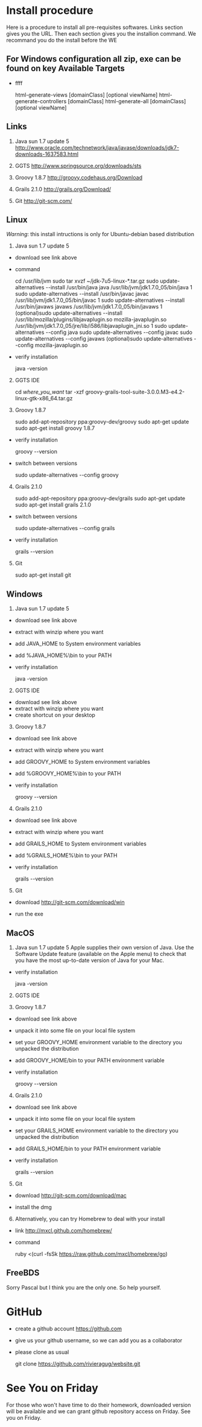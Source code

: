 Install procedure
=================
Here is a procedure to install all pre-requisites softwares. Links section gives you the URL. Then each section gives you the installion command. We recommand you do the install before the WE

For Windows configuration all zip, exe can be found on key
Available Targets
------------------

* ffff

	html-generate-views [domainClass] [optional viewName]
	html-generate-controllers [domainClass]
	html-generate-all [domainClass] [optional viewName]


Links
-----
1. Java sun 1.7 update 5
<http://www.oracle.com/technetwork/java/javase/downloads/jdk7-downloads-1637583.html>
	
2. GGTS
<http://www.springsource.org/downloads/sts>

3. Groovy 1.8.7
<http://groovy.codehaus.org/Download>

4. Grails 2.1.0
<http://grails.org/Download/>

5. Git 
<http://git-scm.com/>

Linux
-----

_Warning_: this install intructions is only for Ubuntu-debian based distribution

1. Java sun 1.7 update 5

* download see link above

* command

	cd /usr/lib/jvm
	sudo tar xvzf ~/jdk-7u5-linux-*.tar.gz
	sudo update-alternatives --install /usr/bin/java java /usr/lib/jvm/jdk1.7.0_05/bin/java 1
	sudo update-alternatives --install /usr/bin/javac javac /usr/lib/jvm/jdk1.7.0_05/bin/javac 1
	sudo update-alternatives --install /usr/bin/javaws javaws /usr/lib/jvm/jdk1.7.0_05/bin/javaws 1
	(optional)sudo update-alternatives --install /usr/lib/mozilla/plugins/libjavaplugin.so mozilla-javaplugin.so /usr/lib/jvm/jdk1.7.0_05/jre/lib/i586/libjavaplugin_jni.so 1
	sudo update-alternatives --config java
	sudo update-alternatives --config javac
	sudo update-alternatives --config javaws
	(optional)sudo update-alternatives --config mozilla-javaplugin.so

* verify installation

	java -version

2. GGTS IDE

	cd _where_you_want_
	tar -xzf groovy-grails-tool-suite-3.0.0.M3-e4.2-linux-gtk-x86_64.tar.gz

3. Groovy 1.8.7

	sudo add-apt-repository ppa:groovy-dev/groovy
	sudo apt-get update
	sudo apt-get install groovy 1.8.7

* verify installation

	groovy --version

* switch between versions

	sudo update-alternatives --config groovy

4. Grails 2.1.0

	sudo add-apt-repository ppa:groovy-dev/grails
	sudo apt-get update
	sudo apt-get install grails 2.1.0

* switch between versions

	sudo update-alternatives --config grails

* verify installation

	grails --version

5. Git

	sudo apt-get install git

Windows
-------

1. Java sun 1.7 update 5

* download see link above
* extract with winzip where you want
* add JAVA_HOME to System environment variables
* add %JAVA_HOME%\bin to your PATH
* verify installation

	java -version

2. GGTS IDE

* download see link above
* extract with winzip where you want
* create shortcut on your desktop

3. Groovy 1.8.7

* download see link above
* extract with winzip where you want
* add GROOVY_HOME to System environment variables
* add %GROOVY_HOME%\bin to your PATH
* verify installation

	groovy --version

4. Grails 2.1.0
* download see link above
* extract with winzip where you want
* add GRAILS_HOME to System environment variables
* add %GRAILS_HOME%\bin to your PATH
* verify installation

	grails --version

5. Git

* download
<http://git-scm.com/download/win>

* run the exe

MacOS
-----
1. Java sun 1.7 update 5
Apple supplies their own version of Java. Use the Software Update feature (available on the Apple menu) to check that you have the most up-to-date version of Java for your Mac. 
* verify installation

	java -version

2. GGTS IDE

3. Groovy 1.8.7
* download see link above
* unpack it into some file on your local file system
* set your GROOVY_HOME environment variable to the directory you unpacked the distribution
* add GROOVY_HOME/bin to your PATH environment variable
* verify installation

	groovy --version

4. Grails 2.1.0

* download see link above
* unpack it into some file on your local file system
* set your GRAILS_HOME environment variable to the directory you unpacked the distribution
* add GRAILS_HOME/bin to your PATH environment variable
* verify installation

	grails --version

5. Git

* download
<http://git-scm.com/download/mac>

* install the dmg

6. Alternatively, you can try Homebrew to deal with your install

* link
<http://mxcl.github.com/homebrew/>

* command

	ruby <(curl -fsSk https://raw.github.com/mxcl/homebrew/go)



FreeBDS
-------
Sorry Pascal but I think you are the only one. So help yourself.

GitHub
======

* create a github account
<https://github.com>


* give us your github username, so we can add you as a collaborator

* please clone as usual

	git clone https://github.com/rivieragug/website.git


See You on Friday
==================

For those who won't have time to do their homework, downloaded version will be available and we can grant github repository access on Friday.
See you on Friday.

